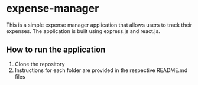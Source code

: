 # expense-manager

This is a simple expense manager application that allows users to track their expenses. The application is built using express.js and react.js.

## How to run the application

1. Clone the repository
2. Instructions for each folder are provided in the respective README.md files
